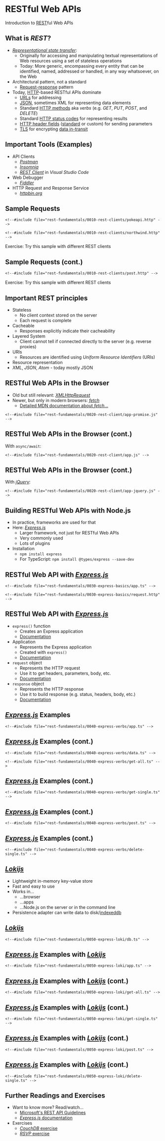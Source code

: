 # RESTful Web APIs

Introduction to [REST](https://en.wikipedia.org/wiki/Representational_state_transfer)ful Web APIs


<!-- .slide: class="left" -->
## What is *REST*?

* [*Representational state transfer*](https://en.wikipedia.org/wiki/Representational_state_transfer):
  * Originally for accessing and manipulating textual representations of Web resources using a set of stateless operations
  * Today: More generic, encompassing every entity that can be identified, named, addressed or handled, in any way whatsoever, on the Web
* Architectural pattern, not a standard
  * [Request-response](https://en.wikipedia.org/wiki/Request%E2%80%93response) pattern
* Today, [HTTP](https://en.wikipedia.org/wiki/Hypertext_Transfer_Protocol)-based RESTful APIs dominate
  * [URLs](https://en.wikipedia.org/wiki/URL) for addressing
  * [JSON](https://en.wikipedia.org/wiki/JSON), sometimes XML for representing data elements
  * Standard [HTTP methods](https://en.wikipedia.org/wiki/Hypertext_Transfer_Protocol#Request_methods) aka *verbs* (e.g. *GET*, *PUT*, *POST*, and *DELETE*)
  * Standard [HTTP status codes](https://en.wikipedia.org/wiki/List_of_HTTP_status_codes) for representing results
  * [HTTP header fields](https://en.wikipedia.org/wiki/List_of_HTTP_header_fields) ([standard](https://en.wikipedia.org/wiki/List_of_HTTP_header_fields#Request_fields) or custom) for sending parameters
  * [TLS](https://en.wikipedia.org/wiki/Transport_Layer_Security) for encrypting [data in-transit](https://en.wikipedia.org/wiki/Data_in_transit)


<!-- .slide: class="left" -->
## Important Tools (Examples)

* API Clients
  * [*Postman*](https://www.getpostman.com/)
  * [*Insomnia*](https://insomnia.rest/)
  * [*REST Client*](https://marketplace.visualstudio.com/items?itemName=humao.rest-client) in *Visual Studio Code*
* Web Debugger
  * [*Fiddler*](http://www.telerik.com/fiddler)
* HTTP Request and Response Service
  * [*httpbin.org*](https://httpbin.org)


<!-- .slide: class="left" -->
## Sample Requests

```
<!--#include file="rest-fundamentals/0010-rest-clients/pokeapi.http" -->
```

```
<!--#include file="rest-fundamentals/0010-rest-clients/northwind.http" -->
```
Exercise: Try this sample with different REST clients


<!-- .slide: class="left" -->
## Sample Requests (cont.)

```
<!--#include file="rest-fundamentals/0010-rest-clients/post.http" -->
```
Exercise: Try this sample with different REST clients


<!-- .slide: class="left" -->
## Important REST principles

* Stateless
  * No client context stored on the server
  * Each request is complete
* Cacheable
  * Responses explicitly indicate their cacheability
* Layered System
  * Client cannot tell if connected directly to the server (e.g. reverse proxies)
* URIs
  * Resources are identified using *Uniform Resource Identifiers* (URIs)
* Resource representation
 * *XML*, *JSON*, *Atom* - today mostly JSON


<!-- .slide: class="left" -->
## RESTful Web APIs in the Browser

* Old but still relevant: [*XMLHttpRequest*](https://developer.mozilla.org/en-US/docs/Web/API/XMLHttpRequest)
* Newer, but only in modern browsers: [*fetch*](https://developer.mozilla.org/en-US/docs/Web/API/GlobalFetch)
  * [Detailed MDN documentation about *fetch*...](https://developer.mozilla.org/en-US/docs/Web/API/WindowOrWorkerGlobalScope/fetch)

```
<!--#include file="rest-fundamentals/0020-rest-client/app-promise.js" -->
```


<!-- .slide: class="left" -->
## RESTful Web APIs in the Browser (cont.)

With `async/await`:

```
<!--#include file="rest-fundamentals/0020-rest-client/app.js" -->
```


<!-- .slide: class="left" -->
## RESTful Web APIs in  the Browser (cont.)

With [*jQuery*](http://api.jquery.com/jQuery.get/):

```
<!--#include file="rest-fundamentals/0020-rest-client/app-jquery.js" -->
```


<!-- .slide: class="left" -->
## Building RESTful Web APIs with Node.js

* In practice, frameworks are used for that
* Here: [*Express.js*](http://expressjs.com/)
  * Larger framework, not just for RESTful Web APIs
  * Very commonly used
  * Lots of plugins
* Installation
  * `npm install express`
  * For TypeScript: `npm install @types/express --save-dev`


<!-- .slide: class="left" -->
## RESTful Web API with [*Express.js*](http://expressjs.com/)

```
<!--#include file="rest-fundamentals/0030-express-basics/app.ts" -->
```

```
<!--#include file="rest-fundamentals/0030-express-basics/request.http" -->
```


<!-- .slide: class="left" -->
## RESTful Web API with [*Express.js*](http://expressjs.com/)

* `express()` function
  * Creates an Express application
  * [Documentation](https://expressjs.com/en/4x/api.html#express)
* Application
  * Represents the Express application
  * Created with `express()`
  * [Documentation](https://expressjs.com/en/4x/api.html#app)
* `request` object
  * Represents the HTTP request
  * Use it to get headers, parameters, body, etc.
  * [Documentation](https://expressjs.com/en/4x/api.html#req)
* `response` object
  * Represents the HTTP response
  * Use it to build response (e.g. status, headers, body, etc.)
  * [Documentation](https://expressjs.com/en/4x/api.html#res)


<!-- .slide: class="left" -->
## [*Express.js*](http://expressjs.com/) Examples

```
<!--#include file="rest-fundamentals/0040-express-verbs/app.ts" -->
```


<!-- .slide: class="left" -->
## [*Express.js*](http://expressjs.com/) Examples (cont.)

```
<!--#include file="rest-fundamentals/0040-express-verbs/data.ts" -->
```

```
<!--#include file="rest-fundamentals/0040-express-verbs/get-all.ts" -->
```


<!-- .slide: class="left" -->
## [*Express.js*](http://expressjs.com/) Examples (cont.)

```
<!--#include file="rest-fundamentals/0040-express-verbs/get-single.ts" -->
```


<!-- .slide: class="left" -->
## [*Express.js*](http://expressjs.com/) Examples (cont.)

```
<!--#include file="rest-fundamentals/0040-express-verbs/post.ts" -->
```


<!-- .slide: class="left" -->
## [*Express.js*](http://expressjs.com/) Examples (cont.)

```
<!--#include file="rest-fundamentals/0040-express-verbs/delete-single.ts" -->
```


<!-- .slide: class="left" -->
## [*Lokijs*](http://lokijs.org/)

* Lightweight in-memory key-value store
* Fast and easy to use
* Works in...
  * ...browser
  * ...apps
  * ...Node.js on the server or in the command line
* Persistence adapter can write data to disk/[indexeddb](https://developer.mozilla.org/de/docs/IndexedDB)


<!-- .slide: class="left" -->
## [*Lokijs*](http://lokijs.org/)

```
<!--#include file="rest-fundamentals/0050-express-loki/db.ts" -->
```


<!-- .slide: class="left" -->
## [*Express.js*](http://expressjs.com/) Examples with [*Lokijs*](http://lokijs.org/)

```
<!--#include file="rest-fundamentals/0050-express-loki/app.ts" -->
```


<!-- .slide: class="left" -->
## [*Express.js*](http://expressjs.com/) Examples with [*Lokijs*](http://lokijs.org/) (cont.)

```
<!--#include file="rest-fundamentals/0050-express-loki/get-all.ts" -->
```


<!-- .slide: class="left" -->
## [*Express.js*](http://expressjs.com/) Examples with [*Lokijs*](http://lokijs.org/) (cont.)

```
<!--#include file="rest-fundamentals/0050-express-loki/get-single.ts" -->
```


<!-- .slide: class="left" -->
## [*Express.js*](http://expressjs.com/) Examples with [*Lokijs*](http://lokijs.org/) (cont.)

```
<!--#include file="rest-fundamentals/0050-express-loki/post.ts" -->
```


<!-- .slide: class="left" -->
## [*Express.js*](http://expressjs.com/) Examples with [*Lokijs*](http://lokijs.org/) (cont.)

```
<!--#include file="rest-fundamentals/0050-express-loki/delete-single.ts" -->
```


<!-- .slide: class="left" -->
## Further Readings and Exercises

* Want to know more? Read/watch...
  * [Microsoft's REST API Guidelines](https://github.com/Microsoft/api-guidelines/blob/vNext/Guidelines.md)
  * [*Express.js* documentation](https://expressjs.com/)
* Exercises
  * [*CouchDB* exercise](https://github.com/rstropek/htl-mobile-computing/blob/master/rest-fundamentals/9010-couch/readme.md)
  * [*RSVP* exercise](https://github.com/rstropek/htl-mobile-computing/blob/master/rest-fundamentals/9020-birthday-party/readme.md)
